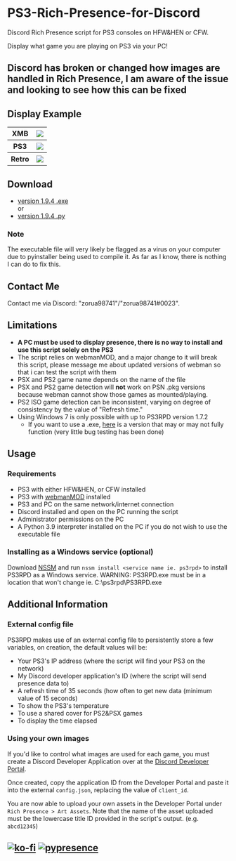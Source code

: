 # PS3-Rich-Presence-for-Discord
Discord Rich Presence script for PS3 consoles on HFW&HEN or CFW.

Display what game you are playing on PS3 via your PC!

## Discord has broken or changed how images are handled in Rich Presence, I am aware of the issue and looking to see how this can be fixed
## Display Example
<table>
	<tr>
		<th>XMB</th>
		<th> <img src="https://github.com/zorua98741/PS3-Rich-Presence-for-Discord/blob/main/img/xmb.png?raw=true"> </th>
	</tr>
	<tr>
		<th>PS3</th>
		<th> <img src="https://github.com/zorua98741/PS3-Rich-Presence-for-Discord/blob/main/img/ps3.png?raw=true"> </th>
	</tr>
	<tr>
		<th>Retro</th>
		<th> <img src="https://github.com/zorua98741/PS3-Rich-Presence-for-Discord/blob/main/img/retro.png?raw=true"> </th>
	</tr>
</table>

## Download
* [version 1.9.4 .exe](https://github.com/zorua98741/PS3-Rich-Presence-for-Discord/releases/download/v1.9.4/PS3RPD.exe)  
or
* [version 1.9.4 .py](https://github.com/zorua98741/PS3-Rich-Presence-for-Discord/releases/download/v1.9.4/PS3RPD.py)

### Note
The executable file will very likely be flagged as a virus on your computer due to pyinstaller being used to compile it.
As far as I know, there is nothing I can do to fix this.


## Contact Me
Contact me via Discord: "zorua98741"/"zorua98741#0023".

## Limitations
* __A PC must be used to display presence, there is no way to install and use this script solely on the PS3__
* The script relies on webmanMOD, and a major change to it will break this script, please message me about updated versions of webman so that i can test the script with them
* PSX and PS2 game name depends on the name of the file
* PSX and PS2 game detection will **not** work on PSN .pkg versions because webman cannot show those games as mounted/playing.
* PS2 ISO game detection can be inconsistent, varying on degree of consistency by the value of "Refresh time."
* Using Windows 7 is only possible with up to PS3RPD version 1.7.2
	- If you want to use a .exe, [here](https://www.mediafire.com/file/ezzlcemhkmnmyn2/PS3RPD.exe/file) is a version that may or may not fully function (very little bug testing has been done)

## Usage

### Requirements
* PS3 with either HFW&HEN, or CFW installed
* PS3 with [webmanMOD](https://github.com/aldostools/webMAN-MOD/releases) installed 
* PS3 and PC on the same network/internet connection
* Discord installed and open on the PC running the script
* Administrator permissions on the PC
* A Python 3.9 interpreter installed on the PC if you do not wish to use the executable file

### Installing as a Windows service (optional)
Download [NSSM](https://nssm.cc/release/nssm-2.24.zip) and run `nssm install <service name ie. ps3rpd>` to install PS3RPD as a Windows service.
WARNING: PS3RPD.exe must be in a location that won't change ie. C:\ps3rpd\PS3RPD.exe

## Additional Information

### External config file
PS3RPD makes use of an external config file to persistently store a few variables, on creation, the default values will be:
* Your PS3's IP address 	(where the script will find your PS3 on the network)
* My Discord developer application's ID 		(where the script will send presence data to)
* A refresh time of 35 seconds 					(how often to get new data (minimum value of 15 seconds)
* To show the PS3's temperature
* To use a shared cover for PS2&PSX games
* To display the time elapsed


### Using your own images
If you'd like to control what images are used for each game, you must create a Discord Developer Application over at the [Discord Developer Portal](https://discord.com/developers/applications).

Once created, copy the application ID from the Developer Portal and paste it into the external `config.json`, replacing the value of `client_id`.

You are now able to upload your own assets in the Developer Portal under `Rich Presence > Art Assets`. Note that the name of the asset uploaded must be the lowercase title ID provided in the script's output. (e.g. `abcd12345`)

## [![ko-fi](https://ko-fi.com/img/githubbutton_sm.svg)](https://ko-fi.com/N4N87V7K5) [![pypresence](https://img.shields.io/badge/using-pypresence-00bb88.svg?style=for-the-badge&logo=discord&logoWidth=20)](https://github.com/qwertyquerty/pypresence)
